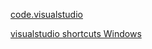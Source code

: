 [code.visualstudio](https://code.visualstudio.com/)

[visualstudio shortcuts Windows](https://code.visualstudio.com/shortcuts/keyboard-shortcuts-windows.pdf)
